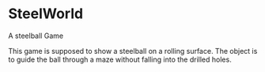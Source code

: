 # SteelWorld
A steelball Game

This game is supposed to show a steelball on a rolling surface. 
The object is to guide the ball through a maze without falling into the drilled holes.
